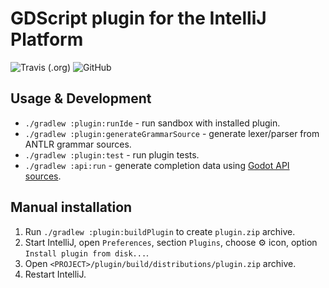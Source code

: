 # GDScript plugin for the IntelliJ Platform

![Travis (.org)](https://img.shields.io/travis/exigow/intellij-gdscript) ![GitHub](https://img.shields.io/github/license/exigow/intellij-gdscript)

## Usage & Development

* `./gradlew :plugin:runIde` - run sandbox with installed plugin.
* `./gradlew :plugin:generateGrammarSource` - generate lexer/parser from ANTLR grammar sources.
* `./gradlew :plugin:test` - run plugin tests.
* `./gradlew :api:run` - generate completion data using [Godot API sources](https://github.com/godotengine/godot/tree/master/doc/classes).

## Manual installation

1. Run `./gradlew :plugin:buildPlugin` to create `plugin.zip` archive.
2. Start IntelliJ, open `Preferences`, section `Plugins`, choose :gear: icon, option `Install plugin from disk...`.
4. Open `<PROJECT>/plugin/build/distributions/plugin.zip` archive.
3. Restart IntelliJ.
